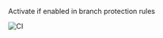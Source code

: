 Activate if enabled in branch protection rules




![CI](https://github.com/taichi0514/sample-automerge/workflows/CI/badge.svg)








